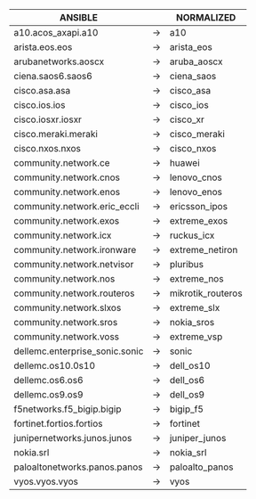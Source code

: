 | ANSIBLE | | NORMALIZED |
| ---------- | -- | ------ |
| a10.acos_axapi.a10 | → | a10 |
| arista.eos.eos | → | arista_eos |
| arubanetworks.aoscx | → | aruba_aoscx |
| ciena.saos6.saos6 | → | ciena_saos |
| cisco.asa.asa | → | cisco_asa |
| cisco.ios.ios | → | cisco_ios |
| cisco.iosxr.iosxr | → | cisco_xr |
| cisco.meraki.meraki | → | cisco_meraki |
| cisco.nxos.nxos | → | cisco_nxos |
| community.network.ce | → | huawei |
| community.network.cnos | → | lenovo_cnos |
| community.network.enos | → | lenovo_enos |
| community.network.eric_eccli | → | ericsson_ipos |
| community.network.exos | → | extreme_exos |
| community.network.icx | → | ruckus_icx |
| community.network.ironware | → | extreme_netiron |
| community.network.netvisor | → | pluribus |
| community.network.nos | → | extreme_nos |
| community.network.routeros | → | mikrotik_routeros |
| community.network.slxos | → | extreme_slx |
| community.network.sros | → | nokia_sros |
| community.network.voss | → | extreme_vsp |
| dellemc.enterprise_sonic.sonic | → | sonic |
| dellemc.os10.0s10 | → | dell_os10 |
| dellemc.os6.os6 | → | dell_os6 |
| dellemc.os9.os9 | → | dell_os9 |
| f5networks.f5_bigip.bigip | → | bigip_f5 |
| fortinet.fortios.fortios | → | fortinet |
| junipernetworks.junos.junos | → | juniper_junos |
| nokia.srl | → | nokia_srl |
| paloaltonetworks.panos.panos | → | paloalto_panos |
| vyos.vyos.vyos | → | vyos |